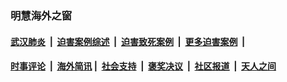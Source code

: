 
### 明慧海外之窗

####  [武汉肺炎](indexes/365.md?t=01130400) &nbsp;|&nbsp;  [迫害案例综述](indexes/328.md?t=01130400) &nbsp;|&nbsp; [迫害致死案例](indexes/277.md?t=01130400)  &nbsp;|&nbsp; [更多迫害案例](indexes/81.md?t=01130400)  &nbsp;|&nbsp; 
####  [时事评论](indexes/251.md?t=01130400) &nbsp;|&nbsp; [海外简讯](indexes/245.md?t=01130400)&nbsp;|&nbsp;  [社会支持](indexes/140.md?t=01130400) &nbsp;|&nbsp; [褒奖决议](indexes/282.md?t=01130400) &nbsp;|&nbsp; [社区报道](indexes/91.md?t=01130400)  &nbsp;|&nbsp; [天人之间](indexes/78.md?t=01130400) 


